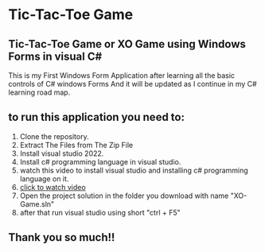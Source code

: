# Tic-Tac-Toe Game

## Tic-Tac-Toe Game or XO Game using Windows Forms in visual C# 

This is my First Windows Form Application after learning all the basic controls of C# windows Forms
And it will be updated as I continue in my C# learning road map.

## to run this application you need to:
1. Clone the repository.
2. Extract The Files from The Zip File
3. Install visual studio 2022.
4. Install c# programming language in visual studio.
5. watch this video to install visual studio and installing c# programming language on it.
6. <a href="https://youtu.be/8sVKmwQ-ykg?si=X-71n3CauJOi8WHi"> click to watch video</a>
7. Open the project solution in the folder you download with name "XO-Game.sln"
8. after that  run visual studio using short "ctrl + F5"

## Thank you so much!!
